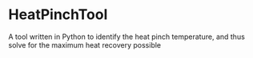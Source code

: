 # HeatPinchTool
A tool written in Python to identify the heat pinch temperature, and thus solve for the maximum heat recovery possible
